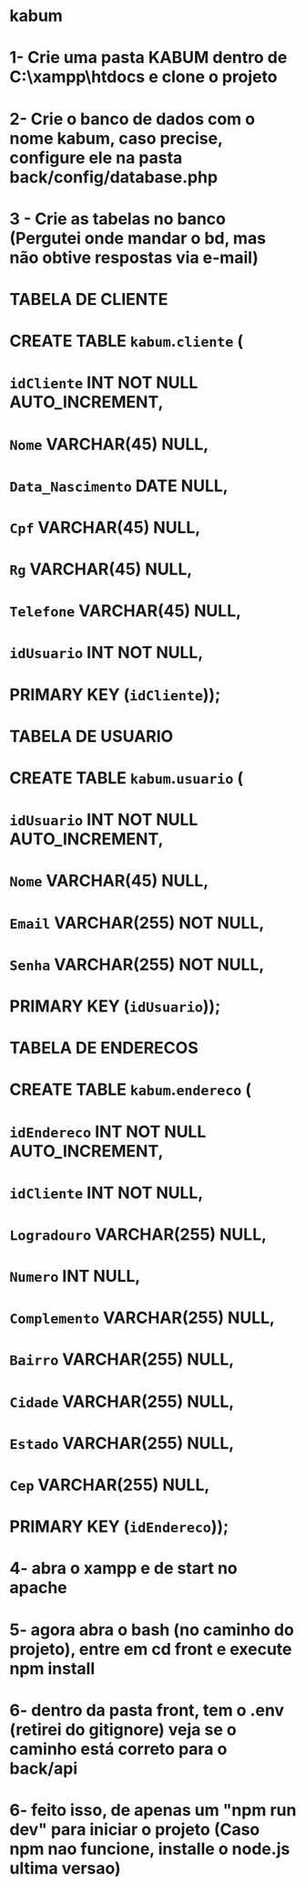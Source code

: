 # kabum
# 1- Crie uma pasta KABUM dentro de C:\xampp\htdocs e clone o projeto
# 2- Crie o banco de dados com o nome kabum, caso precise, configure ele na pasta back/config/database.php
# 3 - Crie as tabelas no banco (Pergutei onde mandar o bd, mas não obtive respostas via e-mail) 
# TABELA DE CLIENTE
# CREATE TABLE `kabum`.`cliente` (
# `idCliente` INT NOT NULL AUTO_INCREMENT,
#  `Nome` VARCHAR(45) NULL,
#  `Data_Nascimento` DATE NULL,
#  `Cpf` VARCHAR(45) NULL,
#  `Rg` VARCHAR(45) NULL,
#  `Telefone` VARCHAR(45) NULL,
# `idUsuario` INT NOT NULL,
#  PRIMARY KEY (`idCliente`));
#
# TABELA DE USUARIO
# CREATE TABLE `kabum`.`usuario` (
#  `idUsuario` INT NOT NULL AUTO_INCREMENT,
#  `Nome` VARCHAR(45) NULL,
#  `Email` VARCHAR(255) NOT NULL,
#  `Senha` VARCHAR(255) NOT NULL,
#  PRIMARY KEY (`idUsuario`));
#
# TABELA DE ENDERECOS
# CREATE TABLE `kabum`.`endereco` (
#  `idEndereco` INT NOT NULL AUTO_INCREMENT,
#  `idCliente` INT NOT NULL,
#  `Logradouro` VARCHAR(255) NULL,
#  `Numero` INT NULL,
#  `Complemento` VARCHAR(255) NULL,
#  `Bairro` VARCHAR(255) NULL,
#  `Cidade` VARCHAR(255) NULL,
#  `Estado` VARCHAR(255) NULL,
#  `Cep` VARCHAR(255) NULL, 
#  PRIMARY KEY (`idEndereco`));
#
# 4- abra o xampp e de start no apache
# 5- agora abra o bash (no caminho do projeto), entre em cd front e execute npm install
# 6- dentro da pasta front, tem o .env (retirei do gitignore) veja se o caminho está correto para o back/api
# 6- feito isso, de apenas um "npm run dev" para iniciar o projeto (Caso npm nao funcione, installe o node.js ultima versao)

